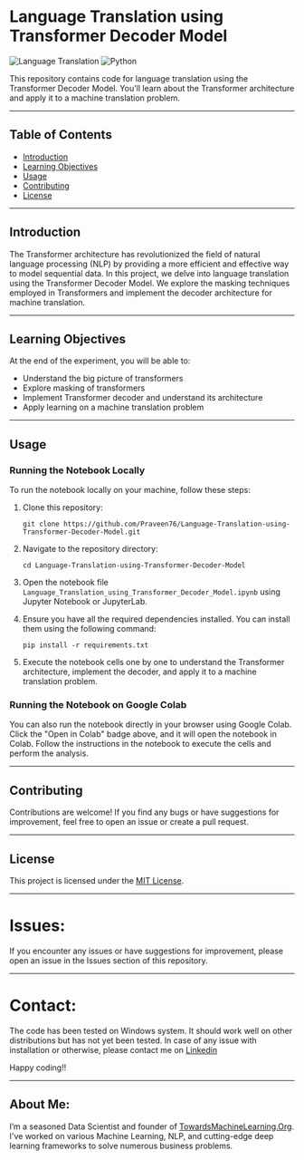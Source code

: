 # Language Translation using Transformer Decoder Model

![Language Translation](https://img.shields.io/badge/Language-Translation-brightgreen.svg)
![Python](https://img.shields.io/badge/Made%20with-Python-blue.svg)

This repository contains code for language translation using the Transformer Decoder Model. You'll learn about the Transformer architecture and apply it to a machine translation problem.

---

## Table of Contents

- [Introduction](#introduction)
- [Learning Objectives](#learning-objectives)
- [Usage](#usage)
- [Contributing](#contributing)
- [License](#license)

---

## Introduction

The Transformer architecture has revolutionized the field of natural language processing (NLP) by providing a more efficient and effective way to model sequential data. In this project, we delve into language translation using the Transformer Decoder Model. We explore the masking techniques employed in Transformers and implement the decoder architecture for machine translation.

---

## Learning Objectives

At the end of the experiment, you will be able to:

- Understand the big picture of transformers
- Explore masking of transformers
- Implement Transformer decoder and understand its architecture
- Apply learning on a machine translation problem

---

## Usage

### Running the Notebook Locally

To run the notebook locally on your machine, follow these steps:

1. Clone this repository:

    ```
    git clone https://github.com/Praveen76/Language-Translation-using-Transformer-Decoder-Model.git
    ```

2. Navigate to the repository directory:

    ```
    cd Language-Translation-using-Transformer-Decoder-Model
    ```

3. Open the notebook file `Language_Translation_using_Transformer_Decoder_Model.ipynb` using Jupyter Notebook or JupyterLab.

4. Ensure you have all the required dependencies installed. You can install them using the following command:

    ```
    pip install -r requirements.txt
    ```

5. Execute the notebook cells one by one to understand the Transformer architecture, implement the decoder, and apply it to a machine translation problem.

### Running the Notebook on Google Colab

You can also run the notebook directly in your browser using Google Colab. Click the "Open in Colab" badge above, and it will open the notebook in Colab. Follow the instructions in the notebook to execute the cells and perform the analysis.

---

## Contributing

Contributions are welcome! If you find any bugs or have suggestions for improvement, feel free to open an issue or create a pull request.

---

## License

This project is licensed under the [MIT License](LICENSE).

---

# Issues:
If you encounter any issues or have suggestions for improvement, please open an issue in the Issues section of this repository.

---

# Contact:
The code has been tested on Windows system. It should work well on other distributions but has not yet been tested. In case of any issue with installation or otherwise, please contact me on [Linkedin](https://www.linkedin.com/in/praveen-kumar-anwla-49169266/)

Happy coding!!

---
## **About Me**:
I’m a seasoned Data Scientist and founder of [TowardsMachineLearning.Org](https://towardsmachinelearning.org/). I've worked on various Machine Learning, NLP, and cutting-edge deep learning frameworks to solve numerous business problems.
